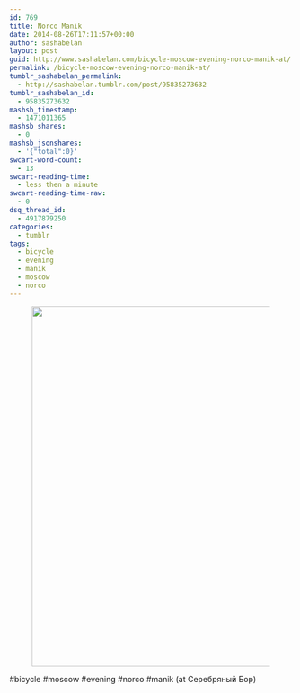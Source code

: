 ```yaml
---
id: 769
title: Norco Manik
date: 2014-08-26T17:11:57+00:00
author: sashabelan
layout: post
guid: http://www.sashabelan.com/bicycle-moscow-evening-norco-manik-at/
permalink: /bicycle-moscow-evening-norco-manik-at/
tumblr_sashabelan_permalink:
  - http://sashabelan.tumblr.com/post/95835273632
tumblr_sashabelan_id:
  - 95835273632
mashsb_timestamp:
  - 1471011365
mashsb_shares:
  - 0
mashsb_jsonshares:
  - '{"total":0}'
swcart-word-count:
  - 13
swcart-reading-time:
  - less then a minute
swcart-reading-time-raw:
  - 0
dsq_thread_id:
  - 4917879250
categories:
  - tumblr
tags:
  - bicycle
  - evening
  - manik
  - moscow
  - norco
---
```

<div id='gallery-644' class='gallery galleryid-769 gallery-columns-1 gallery-size-full'>
  <figure class='gallery-item'> 
  
  <div class='gallery-icon landscape'>
    <img width="640" height="640" src="http://www.sashabelan.ru/wp-content/uploads/2014/08/tumblr_naxbryYEhg1qarj97o1_1280.jpg" class="attachment-full size-full" alt="" srcset="http://www.sashabelan.ru/wp-content/uploads/2014/08/tumblr_naxbryYEhg1qarj97o1_1280.jpg 640w, http://www.sashabelan.ru/wp-content/uploads/2014/08/tumblr_naxbryYEhg1qarj97o1_1280-150x150.jpg 150w, http://www.sashabelan.ru/wp-content/uploads/2014/08/tumblr_naxbryYEhg1qarj97o1_1280-300x300.jpg 300w, http://www.sashabelan.ru/wp-content/uploads/2014/08/tumblr_naxbryYEhg1qarj97o1_1280-230x230.jpg 230w, http://www.sashabelan.ru/wp-content/uploads/2014/08/tumblr_naxbryYEhg1qarj97o1_1280-350x350.jpg 350w" sizes="(max-width: 640px) 100vw, 640px" />
  </div></figure>
</div>

#bicycle #moscow #evening #norco #manik (at Серебряный Бор)